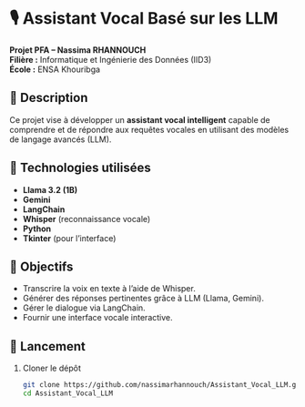 # 🎙️ Assistant Vocal Basé sur les LLM  
**Projet PFA – Nassima RHANNOUCH**  
**Filière :** Informatique et Ingénierie des Données (IID3)  
**École :** ENSA Khouribga  

## 🧠 Description
Ce projet vise à développer un **assistant vocal intelligent** capable de comprendre et de répondre aux requêtes vocales en utilisant des modèles de langage avancés (LLM).

## 🧩 Technologies utilisées
- **Llama 3.2 (1B)**
- **Gemini**
- **LangChain**
- **Whisper** (reconnaissance vocale)
- **Python**
- **Tkinter** (pour l’interface)

## 🎯 Objectifs
- Transcrire la voix en texte à l’aide de Whisper.  
- Générer des réponses pertinentes grâce à LLM (Llama, Gemini).  
- Gérer le dialogue via LangChain.  
- Fournir une interface vocale interactive.

## 🚀 Lancement
1. Cloner le dépôt  
   ```bash
   git clone https://github.com/nassimarhannouch/Assistant_Vocal_LLM.git
   cd Assistant_Vocal_LLM

